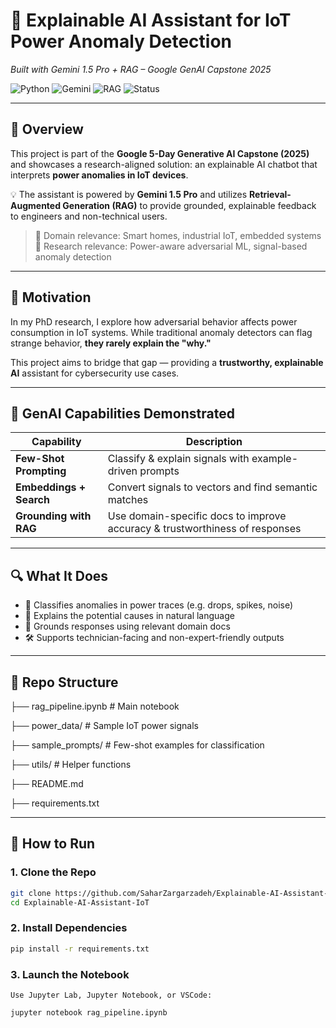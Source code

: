 # 🤖 Explainable AI Assistant for IoT Power Anomaly Detection  
*Built with Gemini 1.5 Pro + RAG – Google GenAI Capstone 2025*

![Python](https://img.shields.io/badge/python-3.10+-blue)
![Gemini](https://img.shields.io/badge/Gemini-1.5_Pro-green)
![RAG](https://img.shields.io/badge/GenAI-RAG_Enabled-purple)
![Status](https://img.shields.io/badge/status-Completed-success)

---

## 📘 Overview

This project is part of the **Google 5-Day Generative AI Capstone (2025)** and showcases a research-aligned solution: an explainable AI chatbot that interprets **power anomalies in IoT devices**.

💡 The assistant is powered by **Gemini 1.5 Pro** and utilizes **Retrieval-Augmented Generation (RAG)** to provide grounded, explainable feedback to engineers and non-technical users.

> 📍 Domain relevance: Smart homes, industrial IoT, embedded systems  
> 📍 Research relevance: Power-aware adversarial ML, signal-based anomaly detection

---

## 💬 Motivation

In my PhD research, I explore how adversarial behavior affects power consumption in IoT systems. While traditional anomaly detectors can flag strange behavior, **they rarely explain the "why."**

This project aims to bridge that gap — providing a **trustworthy, explainable AI** assistant for cybersecurity use cases.

---

## 🧠 GenAI Capabilities Demonstrated

| Capability               | Description                                                                 |
|--------------------------|-----------------------------------------------------------------------------|
| **Few-Shot Prompting**   | Classify & explain signals with example-driven prompts                      |
| **Embeddings + Search**  | Convert signals to vectors and find semantic matches                        |
| **Grounding with RAG**   | Use domain-specific docs to improve accuracy & trustworthiness of responses |

---

## 🔍 What It Does

- 🧠 Classifies anomalies in power traces (e.g. drops, spikes, noise)
- 💬 Explains the potential causes in natural language
- 📎 Grounds responses using relevant domain docs
- 🛠️ Supports technician-facing and non-expert-friendly outputs

---

## 📂 Repo Structure

├── rag_pipeline.ipynb       # Main notebook

├── power_data/              # Sample IoT power signals

├── sample_prompts/          # Few-shot examples for classification

├── utils/                   # Helper functions

├── README.md

├── requirements.txt



---

## 🚀 How to Run

### 1. Clone the Repo

```bash
git clone https://github.com/SaharZargarzadeh/Explainable-AI-Assistant-IoT.git
cd Explainable-AI-Assistant-IoT
```
### 2. Install Dependencies
```bash
pip install -r requirements.txt
```


### 3. Launch the Notebook
    Use Jupyter Lab, Jupyter Notebook, or VSCode:

```bash
jupyter notebook rag_pipeline.ipynb
```

